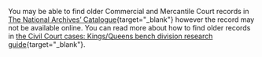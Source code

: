 You may be able to find older Commercial and Mercantile Court records in [The National Archives’ Catalogue](https://discovery.nationalarchives.gov.uk/){target="\_blank"} however the record may not be available online. You can read more about how to find older records in [the Civil Court cases: Kings/Queens bench division research guide](https://www.nationalarchives.gov.uk/help-with-your-research/research-guides/court-of-kings-bench-plea-side-and-kings-queens-bench-division-cases-1702-1998/){target="\_blank"}.

